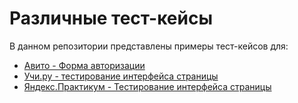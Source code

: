 # Различные тест-кейсы
В данном репозитории представлены примеры тест-кейсов для:
- [Авито - Форма авторизации](./Avito/login/login-web.md)
- [Учи.ру - тестирование интерфейса страницы](./Uchi.ru/uchiru-web.md)
- [Яндекс.Практикум - Тестирование интерфейса страницы](Яндекс.Практикум/hr.md)